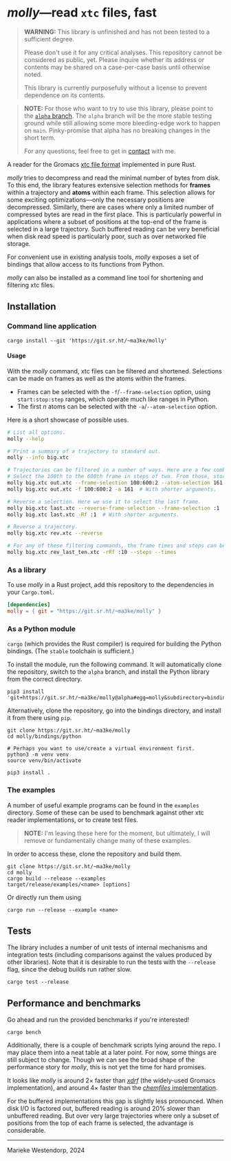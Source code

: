 # _molly_&mdash;read `xtc` files, fast

> **WARNING:** This library is unfinished and has not been tested to a
> sufficient degree.
>
> Please don't use it for any critical analyses. This repository cannot be
> considered as public, yet. Please inquire whether its address or contents may
> be shared on a case-per-case basis until otherwise noted.
>
> This library is currently purposefully without a license to prevent
> dependence on its contents.

> **NOTE:** For those who want to try to use this library, please point to the
> [`alpha` branch][alpha]. The `alpha` branch will be the more stable testing
> ground while still allowing some more bleeding-edge work to happen on `main`.
> Pinky-promise that alpha has no breaking changes in the short term.
>
> For any questions, feel free to get in [contact][contact] with me.

A reader for the Gromacs [xtc file format][xtc] implemented in pure Rust.

_molly_ tries to decompress and read the minimal number of bytes from disk. To
this end, the library features extensive selection methods for **frames**
within a trajectory and **atoms** within each frame. This selection allows for
some exciting optimizations&mdash;only the necessary positions are
decompressed.
Similarly, there are cases where only a limited number of compressed bytes are
read in the first place. This is particularly powerful in applications where a
subset of positions at the top-end of the frame is selected in a large
trajectory.
Such buffered reading can be very beneficial when disk read speed is
particularly poor, such as over networked file storage.

For convenient use in existing analysis tools, _molly_ exposes a set of
bindings that allow access to its functions from Python.

_molly_ can also be installed as a command line tool for shortening and
filtering xtc files.

## Installation

### Command line application

```console
cargo install --git 'https://git.sr.ht/~ma3ke/molly'
```

#### Usage

With the _molly_ command, xtc files can be filtered and shortened. Selections
can be made on frames as well as the atoms within the frames.

- Frames can be selected with the `-f`/`--frame-selection` option, using
  `start:stop:step` ranges, which operate much like ranges in Python.
- The first _n_ atoms can be selected with the `-a`/`--atom-selection` option.

Here is a short showcase of possible uses.

```sh
# List all options.
molly --help

# Print a summary of a trajectory to standard out.
molly --info big.xtc

# Trajectories can be filtered in a number of ways. Here are a few combinations.
# Select the 100th to the 600th frame in steps of two. From those, store only the first 161 atoms.
molly big.xtc out.xtc --frame-selection 100:600:2 --atom-selection 161
molly big.xtc out.xtc -f 100:600:2 -a 161  # With shorter arguments.

# Reverse a selection. Here we use it to select the last frame.
molly big.xtc last.xtc --reverse-frame-selection --frame-selection :1
molly big.xtc last.xtc -Rf :1  # With shorter arguments.

# Reverse a trajectory.
molly big.xtc rev.xtc --reverse

# For any of these filtering commands, the frame times and steps can be written to standard out.
molly big.xtc rev_last_ten.xtc -rRf :10 --steps --times
```

### As a library

To use _molly_ in a Rust project, add this repository to the dependencies in
your `Cargo.toml`.

```toml
[dependencies]
molly = { git = "https://git.sr.ht/~ma3ke/molly" }
```

### As a Python module

`cargo` (which provides the Rust compiler) is required for building the Python
bindings. (The `stable` toolchain is sufficient.)

To install the module, run the following command. It will automatically clone
the repository, switch to the `alpha` branch, and install the Python library
from the correct directory.

```console
pip3 install 'git+https://git.sr.ht/~ma3ke/molly@alpha#egg=molly&subdirectory=bindings/python'
```

Alternatively, clone the repository, go into the bindings directory, and
install it from there using `pip`.

```console
git clone https://git.sr.ht/~ma3ke/molly
cd molly/bindings/python

# Perhaps you want to use/create a virtual environment first.
python3 -m venv venv
source venv/bin/activate

pip3 install .
```

### The examples

A number of useful example programs can be found in the `examples` directory.
Some of these can be used to benchmark against other xtc reader
implementations, or to create test files.

> **NOTE:** I'm leaving these here for the moment, but ultimately, I will
> remove or fundamentally change many of these examples.

In order to access these, clone the repository and build them.

```console
git clone https://git.sr.ht/~ma3ke/molly
cd molly
cargo build --release --examples
target/release/examples/<name> [options]
```

Or directly run them using

```console
cargo run --release --example <name>
```

## Tests

The library includes a number of unit tests of internal mechanisms and
integration tests (including comparisons against the values produced by other
libraries). Note that it is desirable to run the tests with the `--release`
flag, since the debug builds run rather slow.

```console
cargo test --release
```

## Performance and benchmarks

Go ahead and run the provided benchmarks if you're interested!

```console
cargo bench
```

Additionally, there is a couple of benchmark scripts lying around the repo. I
may place them into a neat table at a later point. For now, some things are
still subject to change. Though we can see the broad shape of the performance
story for _molly_, this is not yet the time for hard promises.

It looks like _molly_ is around 2&times; faster than [_xdrf_][xdrf]
(the widely-used Gromacs implementation), and around 4&times; faster than the
[_chemfiles_ implementation][chemfiles].

For the buffered implementations this gap is slightly less pronounced. When
disk I/O is factored out, buffered reading is around 20% slower than unbuffered
reading. But over very large trajectories where only a subset of positions from
the top of each frame is selected, the advantage is considerable.

[alpha]: https://git.sr.ht/~ma3ke/molly/tree/alpha
[contact]: https://dwangschematiek.nl/where
[xtc]: https://manual.gromacs.org/current/reference-manual/file-formats.html#xtc
[xdrf]: https://gitlab.com/gromacs/gromacs/-/blob/d8d6543db04563cb15f71c90ffb5ed2fda092bce/src/gromacs/fileio/xdrf.h
[chemfiles]: https://chemfiles.org/

---

Marieke Westendorp, 2024
